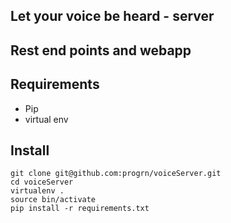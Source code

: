 Let your voice be heard - server
-----------------------------------------------------------
## Rest end points and webapp


## Requirements

- Pip
- virtual env

## Install

```
git clone git@github.com:progrn/voiceServer.git
cd voiceServer
virtualenv .
source bin/activate
pip install -r requirements.txt
```